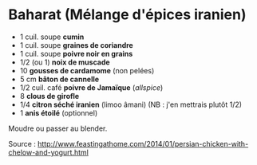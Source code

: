 # Baharat (Mélange d'épices iranien)

* 1 cuil. soupe **cumin**
* 1 cuil. soupe **graines de coriandre**
* 1 cuil. soupe **poivre noir en grains**
* 1/2 (ou 1) **noix de muscade**
* 10 **gousses de cardamome** (non pelées)
* 5 cm **bâton de cannelle**
* 1/2 cuil. café **poivre de Jamaïque** (*allspice*)
* 8 **clous de girofle**
* 1/4 **citron séché iranien** (limoo âmani) (NB : j'en mettrais plutôt 1/2)
* 1 **anis étoilé** (optionnel)

Moudre ou passer au blender.

Source : http://www.feastingathome.com/2014/01/persian-chicken-with-chelow-and-yogurt.html
